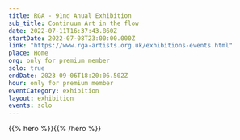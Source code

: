 ```yaml
---
title: RGA - 91nd Anual Exhibition
sub_title: Continuum Art in the flow
date: 2022-07-11T16:37:43.860Z
startDate: 2022-07-08T23:00:00.000Z
link: "https://www.rga-artists.org.uk/exhibitions-events.html"
place: Home
org: only for premium member
solo: true
endDate: 2023-09-06T18:20:06.502Z
hour: only for premium member
eventCategory: exhibition
layout: exhibition
events: solo
---
```


{{% hero %}}{{% /hero %}}
